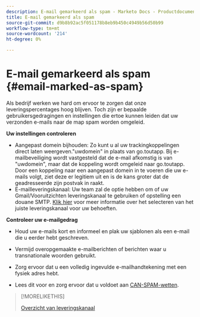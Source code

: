 ```yaml
---
description: E-mail gemarkeerd als spam - Marketo Docs - Productdocumentatie
title: E-mail gemarkeerd als spam
source-git-commit: d9b8b92ac5f051178b8eb9b450c4949b56d50b99
workflow-type: tm+mt
source-wordcount: '214'
ht-degree: 0%

---
```


# E-mail gemarkeerd als spam {#email-marked-as-spam}

Als bedrijf werken we hard om ervoor te zorgen dat onze leveringspercentages hoog blijven. Toch zijn er bepaalde gebruikersgedragingen en instellingen die ertoe kunnen leiden dat uw verzonden e-mails naar de map spam worden omgeleid.

**Uw instellingen controleren**

* Aangepast domein bijhouden: Zo kunt u al uw trackingkoppelingen direct laten weergeven.&quot;uwdomein&quot; in plaats van go.toutapp. Bij e-mailbeveiliging wordt vastgesteld dat de e-mail afkomstig is van &quot;uwdomein&quot;, maar dat de koppeling wordt omgeleid naar go.toutapp. Door een koppeling naar een aangepast domein in te voeren die uw e-mails volgt, ziet deze er legitiem uit en is de kans groter dat de geadresseerde zijn postvak in raakt.
* E-mailleveringskanaal: Uw team zal de optie hebben om of uw Gmail/Vooruitzichten leveringskanaal te gebruiken of opstelling een douane SMTP. [Klik hier](/help/marketo/product-docs/marketo-sales-insight/actions/email/email-delivery/delivery-channel-overview.md) voor meer informatie over het selecteren van het juiste leveringskanaal voor uw behoeften.

**Controleer uw e-mailgedrag**

* Houd uw e-mails kort en informeel en plak uw sjablonen als een e-mail die u eerder hebt geschreven.

* Vermijd overopgemaakte e-mailberichten of berichten waar u transnationale woorden gebruikt.

* Zorg ervoor dat u een volledig ingevulde e-mailhandtekening met een fysiek adres hebt.

* Lees dit voor en zorg ervoor dat u voldoet aan [CAN-SPAM-wetten](https://www.ftc.gov/tips-advice/business-center/guidance/can-spam-act-compliance-guide-business).

>[!MORELIKETHIS]
>
>[Overzicht van leveringskanaal](/help/marketo/product-docs/marketo-sales-insight/actions/email/email-delivery/delivery-channel-overview.md)
